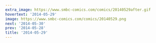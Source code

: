 ```yaml
---
extra_image: https://www.smbc-comics.com/comics/20140529after.gif
hovertext: '2014-05-29'
image: https://www.smbc-comics.com/comics/20140529.png
next: '2014-05-30'
prev: '2014-05-28'
title: '2014-05-29'
---
```

